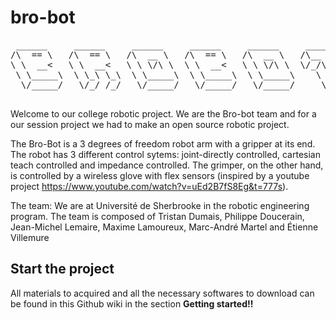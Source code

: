 # bro-bot
<pre>
 ______     ______     ______     ______     ______     ______  
/\  == \   /\  == \   /\  __ \   /\  == \   /\  __ \   /\__  _\ 
\ \  __<   \ \  __<   \ \ \/\ \  \ \  __<   \ \ \/\ \  \/_/\ \/ 
 \ \_____\  \ \_\ \_\  \ \_____\  \ \_____\  \ \_____\    \ \_\ 
  \/_____/   \/_/ /_/   \/_____/   \/_____/   \/_____/     \/_/ 
 </pre>
Welcome to our college robotic project. We are the Bro-bot team and for a our session project we had to make an open source robotic project.

The Bro-Bot is a 3 degrees of freedom robot arm with a gripper at its end. The robot has 3 different control sytems: joint-directly controlled, cartesian teach controlled and impedance controlled. The grimper, on the other hand, is controlled by a wireless glove with flex sensors (inspired by a youtube project https://www.youtube.com/watch?v=uEd2B7fS8Eg&t=777s).

The team: 
We are at Université de Sherbrooke in the robotic engineering program. The team is composed of Tristan Dumais, Philippe Doucerain, Jean-Michel Lemaire, Maxime Lamoureux, Marc-André Martel and Étienne Villemure


## Start the project 
All materials to acquired and all the necessary softwares to download can be found in this Github wiki in the section **Getting started!!**

